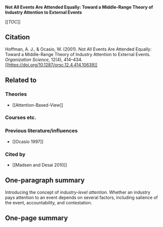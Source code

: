 **Not All Events Are Attended Equally: Toward a Middle-Range Theory of Industry Attention to External Events**

[[_TOC_]]

## Citation
Hoffman, A. J., & Ocasio, W. (2001). Not All Events Are Attended Equally: Toward a Middle-Range Theory of Industry Attention to External Events. *Organization Science*, 12(4), 414–434. [[https://doi.org/10.1287/orsc.12.4.414.10639]]

## Related to

### Theories
* [[Attention-Based-View]]

### Courses etc.

### Previous literature/influences
* [[Ocasio 1997]]

### Cited by
* [[Madsen and Desai 2010]]

## One-paragraph summary

Introducing the concept of *industry-level attention*. Whether an industry pays attention to an event depends on several factors, including salience of the event, accountability, and contestation.

## One-page summary